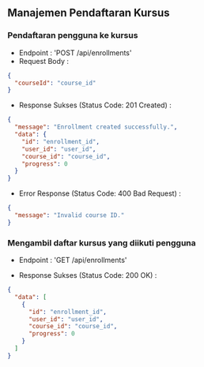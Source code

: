 ## Manajemen Pendaftaran Kursus

### Pendaftaran pengguna ke kursus

- Endpoint : 'POST /api/enrollments'
- Request Body :

```json
{
  "courseId": "course_id"
}
```

- Response Sukses (Status Code: 201 Created) :

```json
{
  "message": "Enrollment created successfully.",
  "data": {
    "id": "enrollment_id",
    "user_id": "user_id",
    "course_id": "course_id",
    "progress": 0
  }
}
```

- Error Response (Status Code: 400 Bad Request) :

```json
{
  "message": "Invalid course ID."
}
```

### Mengambil daftar kursus yang diikuti pengguna

- Endpoint : 'GET /api/enrollments'

- Response Sukses (Status Code: 200 OK) :

```json
{
  "data": [
    {
      "id": "enrollment_id",
      "user_id": "user_id",
      "course_id": "course_id",
      "progress": 0
    }
  ]
}
```
